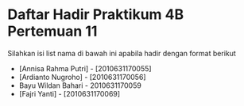 # Daftar Hadir Praktikum 4B Pertemuan 11
Silahkan isi list nama di bawah ini apabila hadir dengan format berikut

- [Annisa Rahma Putri] - [2010631170055]
- [Ardianto Nugroho] - [2010631170056]
- Bayu Wildan Bahari - 2010631170059
- [Fajri Yanti] - [2010631170069]
